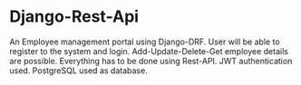 # Django-Rest-Api
An Employee management portal using Django-DRF. User will be able to register to the system and login. Add-Update-Delete-Get employee details are possible. Everything has to be done using Rest-API.  JWT authentication used. PostgreSQL used as database.

